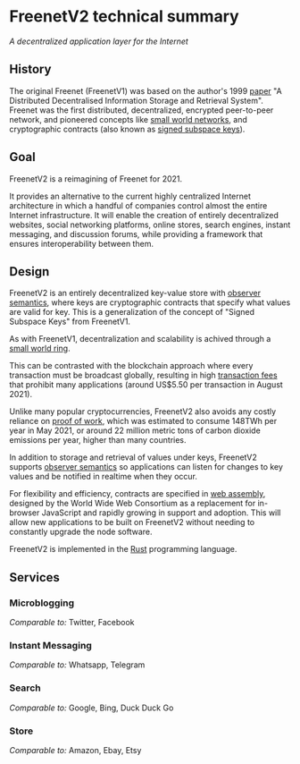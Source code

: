 # FreenetV2 technical summary

*A decentralized application layer for the Internet*

## History

The original Freenet (FreenetV1) was based on the author's 1999 [paper](http://citeseer.ist.psu.edu/viewdoc/summary?doi=10.1.1.32.3665) 
"A Distributed Decentralised Information Storage and Retrieval System". Freenet was the first distributed, decentralized, encrypted 
peer-to-peer network, and pioneered concepts like [small world networks](https://en.wikipedia.org/wiki/Small-world_network), 
and cryptographic contracts (also known as [signed subspace keys](https://freenetproject.org/papers/freenet-ieee.pdf)).

## Goal

FreenetV2 is a reimagining of Freenet for 2021. 

It provides an alternative to the current highly centralized Internet architecture in which a handful of companies control almost the entire 
Internet infrastructure. It will enable the creation of entirely decentralized websites, social networking platforms, online stores, search 
engines, instant messaging, and discussion forums, while providing a framework that ensures interoperability between them.

## Design

FreenetV2 is an entirely decentralized key-value store with [observer semantics](https://en.wikipedia.org/wiki/Observer_pattern), 
where keys are cryptographic contracts that specify what values are valid for key. This is a generalization of the
concept of "Signed Subspace Keys" from FreenetV1.

As with FreenetV1, decentralization and scalability is achived through a [small world ring](https://en.wikipedia.org/wiki/Small-world_network).

This can be contrasted with the blockchain approach where every transaction must be broadcast globally, resulting in high [transaction fees](https://ycharts.com/indicators/ethereum_average_transaction_fee) that prohibit many applications (around US$5.50 per transaction in August 2021).

Unlike many popular cryptocurrencies, FreenetV2 also avoids any costly reliance on [proof of work](https://en.wikipedia.org/wiki/Proof_of_work), 
which was estimated to consume 148TWh per year in May 2021, or around 22 million metric tons of carbon dioxide emissions per year, higher than many countries.

In addition to storage and retrieval of values under keys, FreenetV2 supports [observer semantics](https://en.wikipedia.org/wiki/Observer_pattern)
so applications can listen for changes to key values and be notified in realtime when they occur.

For flexibility and efficiency, contracts are specified in [web assembly](https://en.wikipedia.org/wiki/WebAssembly), designed by the
World Wide Web Consortium as a replacement for in-browser JavaScript and rapidly growing in support and adoption. This will allow
new applications to be built on FreenetV2 without needing to constantly upgrade the node software.

FreenetV2 is implemented in the [Rust](https://www.rust-lang.org/) programming language.

## Services

### Microblogging

*Comparable to:* Twitter, Facebook

### Instant Messaging

*Comparable to:* Whatsapp, Telegram

### Search

*Comparable to:* Google, Bing, Duck Duck Go

### Store

*Comparable to:* Amazon, Ebay, Etsy
